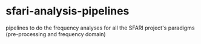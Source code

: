 # sfari-analysis-pipelines
pipelines to do the frequency analyses for all the SFARI project's paradigms (pre-processing and frequency domain)

